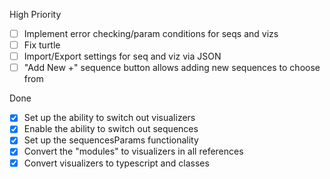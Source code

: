 High Priority

- [ ] Implement error checking/param conditions for seqs and vizs
- [ ] Fix turtle
- [ ] Import/Export settings for seq and viz via JSON
- [ ] "Add New +" sequence button allows adding new sequences to choose from

Done
- [x] Set up the ability to switch out visualizers
- [x] Enable the ability to switch out sequences
- [x] Set up the sequencesParams functionality
- [x] Convert the "modules" to visualizers in all references
- [x] Convert visualizers to typescript and classes
